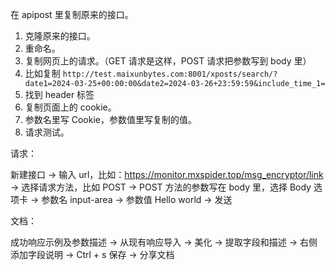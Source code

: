 
在 apipost 里复制原来的接口。      


1. 克隆原来的接口。
2. 重命名。
3. 复制网页上的请求。（GET 请求是这样，POST 请求把参数写到 body 里）
4. 比如复制 `http://test.maixunbytes.com:8001/xposts/search/?date1=2024-03-25+00:00:00&date2=2024-03-26+23:59:59&include_time_1=`    
5. 找到 header 标签
6. 复制页面上的 cookie。
7. 参数名里写 Cookie，参数值里写复制的值。
8. 请求测试。



请求：   

新建接口 -> 输入 url，比如：https://monitor.mxspider.top/msg_encryptor/link -> 选择请求方法，比如 POST -> POST 方法的参数写在 body 里，选择 Body 选项卡 -> 参数名 input-area -> 参数值 Hello world -> 发送     


文档：   

成功响应示例及参数描述 -> 从现有响应导入 -> 美化 -> 提取字段和描述 -> 右侧添加字段说明 -> Ctrl + s 保存 -> 分享文档    
